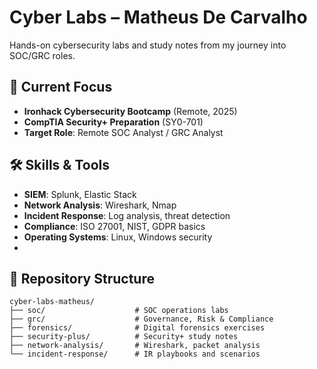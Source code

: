 # Cyber Labs – Matheus De Carvalho

Hands-on cybersecurity labs and study notes from my journey into SOC/GRC roles.

## 🎯 Current Focus
- **Ironhack Cybersecurity Bootcamp** (Remote, 2025)
- **CompTIA Security+ Preparation** (SY0-701)
- **Target Role**: Remote SOC Analyst / GRC Analyst

## 🛠️ Skills & Tools
- **SIEM**: Splunk, Elastic Stack
- **Network Analysis**: Wireshark, Nmap
- **Incident Response**: Log analysis, threat detection
- **Compliance**: ISO 27001, NIST, GDPR basics
- **Operating Systems**: Linux, Windows security
- 
## 📁 Repository Structure
```
cyber-labs-matheus/
├── soc/                    # SOC operations labs
├── grc/                    # Governance, Risk & Compliance  
├── forensics/              # Digital forensics exercises
├── security-plus/          # Security+ study notes
├── network-analysis/       # Wireshark, packet analysis
└── incident-response/      # IR playbooks and scenarios
```
